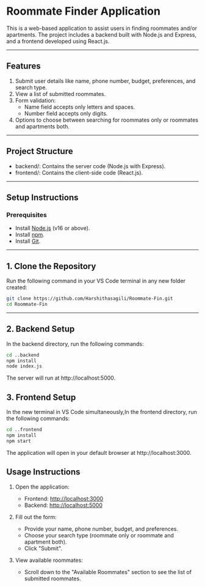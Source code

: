 # Roommate Finder Application

This is a web-based application to assist users in finding roommates and/or apartments. The project includes a backend built with Node.js and Express, and a frontend developed using React.js.

---

## Features
1. Submit user details like name, phone number, budget, preferences, and search type.
2. View a list of submitted roommates.
3. Form validation:
   - Name field accepts only letters and spaces.
   - Number field accepts only digits.
4. Options to choose between searching for roommates only or roommates and apartments both.

---

## Project Structure
- backend/: Contains the server code (Node.js with Express).
- frontend/: Contains the client-side code (React.js).

---

## Setup Instructions

### Prerequisites
- Install [Node.js](https://nodejs.org/) (v16 or above).
- Install [npm](https://www.npmjs.com/).
- Install [Git](https://git-scm.com/).

---

## 1. Clone the Repository
Run the following command in your VS Code terminal in any new folder created:

```bash
git clone https://github.com/Harshithasagili/Roommate-Fin.git
cd Roommate-Fin
```

---

## 2. Backend Setup
In the backend directory, run the following commands:

```bash
cd ..backend
npm install
node index.js
```
The server will run at http://localhost:5000.

## 3. Frontend Setup
In the new terminal in VS Code simultaneously,In the frontend directory, run the following commands:

```bash
cd ..frontend
npm install
npm start
```
The application will open in your default browser at http://localhost:3000.

## Usage Instructions

1. Open the application:
   - Frontend: [http://localhost:3000](http://localhost:3000)
   - Backend: [http://localhost:5000](http://localhost:5000)

2. Fill out the form:
   - Provide your name, phone number, budget, and preferences.
   - Choose your search type (roommate only or roommate and apartment both).
   - Click "Submit".

3. View available roommates:
   - Scroll down to the "Available Roommates" section to see the list of submitted roommates.




